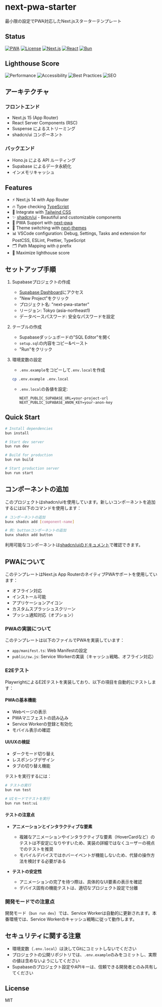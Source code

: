 # next-pwa-starter

最小限の設定でPWA対応したNext.jsスターターテンプレート

## Status

[![PWA](https://img.shields.io/badge/PWA-Ready-brightgreen?logo=pwa)](https://github.com/ebiyy/next-pwa-starter/actions/workflows/lighthouse.yml)
[![License](https://img.shields.io/badge/License-MIT-blue.svg)](LICENSE)
[![Next.js](https://img.shields.io/badge/Next.js-15-black?logo=next.js)](https://nextjs.org/)
[![React](https://img.shields.io/badge/React-19-blue?logo=react)](https://react.dev/)
[![Bun](https://img.shields.io/badge/Bun-1.0-black?logo=bun)](https://bun.sh/)

## Lighthouse Score

![Performance](https://img.shields.io/badge/performance-100%25-brightgreen)
![Accessibility](https://img.shields.io/badge/accessibility-100%25-brightgreen)
![Best Practices](https://img.shields.io/badge/Best%20Practices-100-brightgreen)
![SEO](https://img.shields.io/badge/SEO-100-brightgreen)

## アーキテクチャ

### フロントエンド
- Next.js 15 (App Router)
- React Server Components (RSC)
- Suspense によるストリーミング
- shadcn/ui コンポーネント

### バックエンド
- Hono.js による API ルーティング
- Supabase によるデータ永続化
- インメモリキャッシュ

## Features

- ⚡️ Next.js 14 with App Router
- 🔥 Type checking [TypeScript](https://www.typescriptlang.org)
- 💎 Integrate with [Tailwind CSS](https://tailwindcss.com)
- ✨ [shadcn/ui](https://ui.shadcn.com/) - Beautiful and customizable components
- 📱 PWA Support with [next-pwa](https://github.com/shadowwalker/next-pwa)
- 🎨 Theme switching with [next-themes](https://github.com/pacocoursey/next-themes)
- 📊 VSCode configuration: Debug, Settings, Tasks and extension for PostCSS, ESLint, Prettier, TypeScript
- 🗂 Path Mapping with `@` prefix
- 💯 Maximize lighthouse score

## セットアップ手順

1. Supabaseプロジェクトの作成
   - [Supabase Dashboard](https://supabase.com/dashboard)にアクセス
   - "New Project"をクリック
   - プロジェクト名: "next-pwa-starter"
   - リージョン: Tokyo (asia-northeast1)
   - データベースパスワード: 安全なパスワードを設定

2. テーブルの作成
   - Supabaseダッシュボードの"SQL Editor"を開く
   - `setup.sql`の内容をコピー&ペースト
   - "Run"をクリック

3. 環境変数の設定
   - `.env.example`をコピーして`.env.local`を作成
   ```bash
   cp .env.example .env.local
   ```
   - `.env.local`の各値を設定:
     ```
     NEXT_PUBLIC_SUPABASE_URL=your-project-url
     NEXT_PUBLIC_SUPABASE_ANON_KEY=your-anon-key
     ```

## Quick Start

```bash
# Install dependencies
bun install

# Start dev server
bun run dev

# Build for production
bun run build

# Start production server
bun run start
```

## コンポーネントの追加

このプロジェクトはshadcn/uiを使用しています。新しいコンポーネントを追加するには以下のコマンドを使用します：

```bash
# コンポーネントの追加
bunx shadcn add [component-name]

# 例: buttonコンポーネントの追加
bunx shadcn add button
```

利用可能なコンポーネントは[shadcn/uiのドキュメント](https://ui.shadcn.com/docs/components)で確認できます。

## PWAについて

このテンプレートはNext.js App RouterのネイティブPWAサポートを使用しています：

- オフライン対応
- インストール可能
- アプリケーションアイコン
- カスタムスプラッシュスクリーン
- プッシュ通知対応（オプション）

### PWAの実装について

このテンプレートは以下のファイルでPWAを実装しています：

- `app/manifest.ts`: Web Manifestの設定
- `public/sw.js`: Service Workerの実装（キャッシュ戦略、オフライン対応）

### E2Eテスト

PlaywrightによるE2Eテストを実装しており、以下の項目を自動的にテストします：

#### PWAの基本機能
- Webページの表示
- PWAマニフェストの読み込み
- Service Workerの登録と有効化
- モバイル表示の確認

#### UI/UXの検証
- ダークモード切り替え
- レスポンシブデザイン
- タブの切り替え機能

テストを実行するには：

```bash
# テストの実行
bun run test

# UIモードでテストを実行
bun run test:ui
```

#### テストの注意点

- **アニメーションとインタラクティブな要素**
  - 複雑なアニメーションやインタラクティブな要素（HoverCardなど）のテストは不安定になりやすいため、実装の詳細ではなくユーザーの視点でのテストを推奨
  - モバイルデバイスではホバーイベントが機能しないため、代替の操作方法を検討する必要がある

- **テストの安定性**
  - アニメーションの完了を待つ際は、具体的なUI要素の表示を確認
  - デバイス固有の機能テストは、適切なプロジェクト設定で分離

### 開発モードでの注意点

開発モード（`bun run dev`）では、Service Workerは自動的に更新されます。本番環境では、Service Workerのキャッシュ戦略に従って動作します。

## セキュリティに関する注意

- 環境変数（`.env.local`）は決してGitにコミットしないでください
- プロジェクトの公開リポジトリでは、`.env.example`のみをコミットし、実際の値は含めないようにしてください
- Supabaseのプロジェクト設定やAPIキーは、信頼できる開発者とのみ共有してください

## License

MIT
